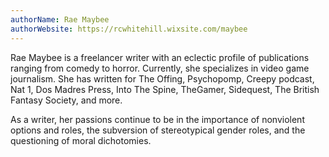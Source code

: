 ```yaml
---
authorName: Rae Maybee
authorWebsite: https://rcwhitehill.wixsite.com/maybee
---
```

Rae Maybee is a freelancer writer with an eclectic profile of publications ranging from comedy to horror. Currently, she specializes in video game journalism. She has written for The Offing, Psychopomp, Creepy podcast, Nat 1, Dos Madres Press, Into The Spine, TheGamer, Sidequest, The British Fantasy Society, and more. 

As a writer, her passions continue to be in the importance of nonviolent options and roles, the subversion of stereotypical gender roles, and the questioning of moral dichotomies.